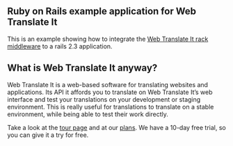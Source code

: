 ## Ruby on Rails example application for Web Translate It

This is an example showing how to integrate the [Web Translate It rack middleware](http://github.com/AtelierConvivialite/webtranslateit) to a rails 2.3 application.

## What is Web Translate It anyway?

Web Translate It is a web-based software for translating websites and applications. Its API it affords you to translate on Web Translate It’s web interface and test your translations on your development or staging environment. This is really useful for translations to translate on a stable environment, while being able to test their work directly.

Take a look at the [tour page](https://webtranslateit.com/tour) and at our [plans](https://webtranslateit.com/plans). We have a 10-day free trial, so you can give it a try for free.
